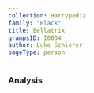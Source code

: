```yaml
---
collection: Harrypedia
family: "Black"
title: Bellatrix
grampsID: I0034
author: Luke Schierer
pageType: person
---
```


### Analysis
